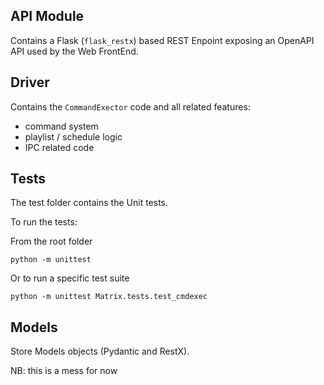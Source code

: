
## API Module

Contains a Flask (`flask_restx`) based REST Enpoint exposing an OpenAPI API used by the Web FrontEnd.

## Driver

Contains the `CommandExector` code and all related features:

 - command system
 - playlist / schedule logic
 - IPC related code

## Tests

The test folder contains the Unit tests.

To run the tests:

From the root folder

    python -m unittest

Or to run a specific test suite

    python -m unittest Matrix.tests.test_cmdexec

## Models

Store Models objects (Pydantic and RestX).

NB: this is a mess for now 

